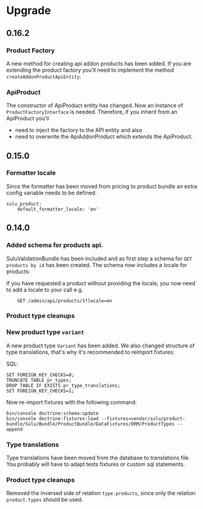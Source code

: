 # Upgrade

## 0.16.2

### Product Factory

A new method for creating api addon products has been added.
If you are extending the product factory you'll need to implement the
method `createAddonProductApiEntity`.

### ApiProduct

The constructor of ApiProduct entity has changed.
Now an instance of `ProductFactoryInterface` is needed.
Therefore, if you inherit from an ApiProduct you'll

* need to inject the factory to the API entity and also
* need to overwrite the ApiAddonProduct which extends the ApiProduct.


## 0.15.0

### Formatter locale

Since the formatter has been moved from pricing to product bundle an
extra config variable needs to be defined.

```
sulu_product:
    default_formatter_locale: 'en'
```

## 0.14.0

### Added schema for products api.

SuluValidationBundle has been included and as first step a schema for
`GET products by id` has been created. The schema now includes a locale for
products:

If you have requested a product without providing the locale, you now
need to add a locale to your call e.g.

```
    GET /admin/api/products/1?locale=en
```

### Product type cleanups

### New product type `variant`

A new product type `Variant` has been added. We also changed structure
of type translations, that's why it's recommended to reimport fixtures:

SQL:

```
SET FOREIGN_KEY_CHECKS=0;
TRUNCATE TABLE pr_types;
DROP TABLE IF EXISTS pr_type_translations;
SET FOREIGN_KEY_CHECKS=1;
```

Now re-import fixtures with the following command:

```
bin/console doctrine:schema:update
bin/console doctrine:fixtures:load --fixtures=vendor/sulu/product-bundle/Sulu/Bundle/ProductBundle/DataFixtures/ORM/ProductTypes --append
```

### Type translations

Type translations have been moved from the database to translations
file. You probably will have to adapt tests fixtures or custom sql
statements.

### Product type cleanups

Removed the inversed side of relation `type.products`, since only the
relation `product.types` should be used.
